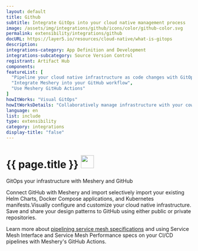 ```yaml
---
layout: default
title: Github
subtitle: Integrate GitOps into your cloud native management process
image: /assets/img/integrations/github/icons/color/github-color.svg
permalink: extensibility/integrations/github
docURL: https://layer5.io/resources/cloud-native/what-is-gitops
description: 
integrations-category: App Definition and Development
integrations-subcategory: Source Version Control
registrant: Artifact Hub
components: 
featureList: [
  "Pipeline your cloud native infrastructure as code changes with GitOps",
  "Integrate Meshery into your GitHub workflow",
  "Use Meshery GitHub Actions"
]
howItWorks: "Visual GitOps"
howItWorksDetails: "Collaboratively manage infrastructure with your coworkers synchronously sharing the same designs."
language: en
list: include
type: extensibility
category: integrations
display-title: "false"
---
```

<h1>{{ page.title }} <img src="{{ page.image }}" style="width: 35px; height: 35px;" /></h1>

<p>
GitOps your infrastructure with Meshery and GitHub
</p>
<p>
    Connect GitHub with Meshery and import selectively import your existing Helm Charts, Docker Compose applications, and Kubernetes manifests.Visually configure and customize your cloud native infrastructure.
    Save and share your design patterns to GitHub using either public or private repositories.
</p>
<p>
    Learn more about <a href="/blog/service-mesh-specifications/pipelining-service-mesh-specifications">pipelining service mesh specifications</a> and using Service Mesh Interface and Service Mesh Performance specs on your CI/CD pipelines with Meshery's GitHub Actions.
</p>
